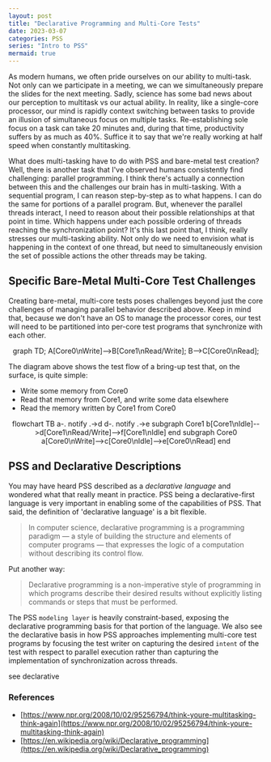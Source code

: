 ```yaml
---
layout: post
title: "Declarative Programming and Multi-Core Tests"
date: 2023-03-07
categories: PSS
series: "Intro to PSS"
mermaid: true
---
```


As modern humans, we often pride ourselves on our ability to multi-task. Not 
only can we participate in a meeting, we can we simultaneously prepare the 
slides for the next meeting. Sadly, science has some bad news about 
our perception to multitask vs our actual ability. In reality, like a 
single-core processor, our mind is rapidly context switching between tasks
to provide an illusion of simultaneous focus on multiple tasks. Re-establishing
sole focus on a task can take 20 minutes and, during that time, productivity 
suffers by as much as 40%. Suffice it to say that we're really working at 
half speed when constantly multitasking.

What does multi-tasking have to do with PSS and bare-metal test creation? Well,
there is another task that I've observed humans consistently find challenging:
parallel programming. I think there's actually a connection between this and
the challenges our brain has in multi-tasking. With a sequential program, I 
can reason step-by-step as to what happens. I can do the same for portions of 
a parallel program. But, whenever the parallel threads interact, I need to
reason about their possible relationships at that point in time. Which happens
under each possible ordering of threads reaching the synchronization point? 
It's this last point that, I think, really stresses our multi-tasking ability.
Not only do we need to envision what is happening in the context of one
thread, but need to simultaneously envision the set of possible actions the
other threads may be taking.

## Specific Bare-Metal Multi-Core Test Challenges

Creating bare-metal, multi-core tests poses challenges beyond just the core
challenges of managing parallel behavior described above. Keep in mind that,
because we don't have an OS to manage the processor cores, our test will 
need to be partitioned into per-core test programs that synchronize with
each other.

<div class="mermaid" align="center">
graph TD;
    A[Core0\nWrite]-->B[Core1\nRead/Write];
    B-->C[Core0\nRead];
</div>

The diagram above shows the test flow of a bring-up test that, on the surface,
is quite simple:
- Write some memory from Core0
- Read that memory from Core1, and write some data elsewhere
- Read the memory written by Core1 from Core0

<div class="mermaid" align="center">
flowchart TB
    a-. notify .->d
    d-. notify .->e
    subgraph Core1
    b[Core1\nIdle]-->d[Core1\nRead/Write]-->f[Core1\nIdle]
    end
    subgraph Core0
    a[Core0\nWrite]-->c[Core0\nIdle]-->e[Core0\nRead]
    end
</div>



## PSS and Declarative Descriptions

You may have heard PSS described as a _declarative language_ and wondered
what that really meant in practice. PSS being a declarative-first language
is very important in enabling some of the capabilities of PSS. That said,
the definition of 'declarative language' is a bit flexible.

> In computer science, declarative programming is a programming paradigm — a 
> style of building the structure and elements of computer programs — that 
> expresses the logic of a computation without describing its control flow. 

Put another way:
> Declarative programming is a non-imperative style of programming in which 
> programs describe their desired results without explicitly listing 
> commands or steps that must be performed.

The PSS `modeling layer` is heavily constraint-based, exposing the declarative
programming basis for that portion of the language. We also see the declarative
basis in how PSS approaches implementing multi-core test programs by focusing
the test writer on capturing the desired `intent` of the test with respect to
parallel execution rather than capturing the implementation of synchronization
across threads.




see declarative 

### References
- [https://www.npr.org/2008/10/02/95256794/think-youre-multitasking-think-again](https://www.npr.org/2008/10/02/95256794/think-youre-multitasking-think-again)
- [https://en.wikipedia.org/wiki/Declarative_programming](https://en.wikipedia.org/wiki/Declarative_programming)